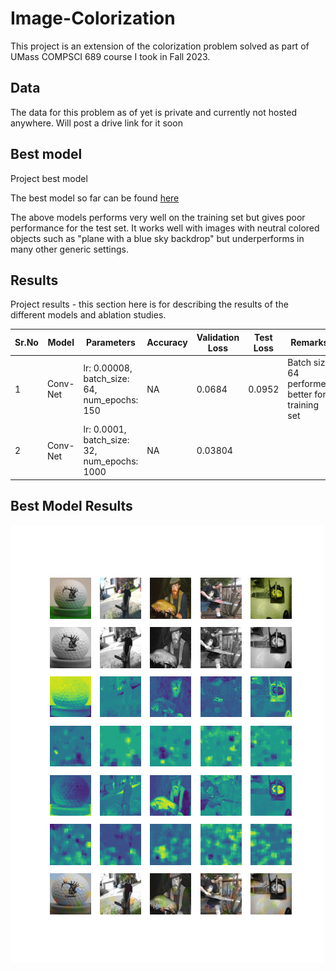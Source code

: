 # Image-Colorization

This project is an extension of the colorization problem solved as part of
UMass COMPSCI 689 course I took in Fall 2023.

## Data

The data for this problem as of yet is private and currently not hosted anywhere. Will post a drive link for it soon

## Best model

Project best model

The best model so far can be found [here](https://drive.google.com/drive/folders/1rlGLuCpsZlYiOBUryiUNCTkfDUBtfFTw?usp=drive_link)

The above models performs very well on the training set but gives poor performance for the test set. It works well with images with neutral colored objects such as "plane with a blue sky backdrop" but underperforms in many other generic settings.

## Results

Project results - this section here is for describing the results of the different models and ablation studies.

| Sr.No | Model | Parameters | Accuracy | Validation Loss | Test Loss | Remarks |
| ----- | ----- | ---------- | -------- | ---- | ----- | ------- |
| 1 | Conv-Net | lr: 0.00008, batch_size: 64, num_epochs: 150 | NA |  0.0684 | 0.0952 | Batch size 64 performed better for training set |
| 2 | Conv-Net | lr: 0.0001, batch_size: 32, num_epochs: 1000 | NA | 0.03804 | | |

## Best Model Results

![Test results](./output/experiment_results/best_experiments/conv-net/test_results_3.png)